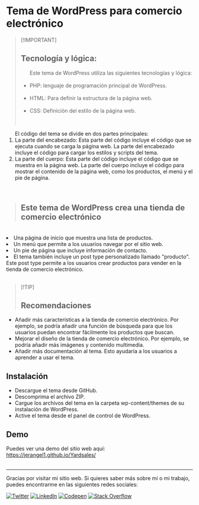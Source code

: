 ﻿<h1>Tema de WordPress para comercio electrónico </h1>

>[!IMPORTANT]<h2>Tecnología y lógica:</h2><ul>Este tema de WordPress utiliza las siguientes tecnologías y lógica:</br></br><li>PHP:  lenguaje de programación principal de WordPress.</li></br><li>HTML: Para definir la estructura de la página web.</li></br><li>CSS: Definición del estilo de la página web.</li></ul></br>

<ol>El código del tema se divide en dos partes principales:
<li>La parte del encabezado: Esta parte del código incluye el código que se ejecuta cuando se carga la página web. La parte del encabezado incluye el código para cargar los estilos y scripts del tema.</li>
<li>La parte del cuerpo: Esta parte del código incluye el código que se muestra en la página web. La parte del cuerpo incluye el código para mostrar el contenido de la página web, como los productos, el menú y el pie de página.</li></ol></br>


><h2>Este tema de WordPress crea una tienda de comercio electrónico </h2>
</br>

<li>Una página de inicio que muestra una lista de productos.</li>

<li>Un menú que permite a los usuarios navegar por el sitio web.</li>

<li>Un pie de página que incluye información de contacto.</li>
<li>El tema también incluye un post type personalizado llamado "producto". Este post type permite a los usuarios crear productos para vender en la tienda de comercio electrónico.</li></br>


>[!TIP]<h2>Recomendaciones</h2>

<ul>
<li>Añadir más características a la tienda de comercio electrónico. Por ejemplo, se podría añadir una función de búsqueda para que los usuarios puedan encontrar fácilmente los productos que buscan.</li>
<li>Mejorar el diseño de la tienda de comercio electrónico. Por ejemplo, se podría añadir más imágenes y contenido multimedia.</li>
<li>Añadir más documentación al tema. Esto ayudaría a los usuarios a aprender a usar el tema.</li>
</ul>

<h2>Instalación </h2>

<ul>

<li>Descargue el tema desde GitHub.</li>
<li>Descomprima el archivo ZIP.</li>
<li>Cargue los archivos del tema en la carpeta wp-content/themes de su instalación de WordPress.</li>
<li>Active el tema desde el panel de control de WordPress.</li>
</ul>

<h2>Demo</h2>

Puedes ver una demo del sitio web aquí: https://jerangel1.github.io/Yardsales/
<br><br>
<hr>
<footer>
  <p>
    Gracias por visitar mi sitio web. Si quieres saber más sobre mí o mi trabajo, puedes encontrarme en las siguientes redes sociales:
  </p>
  
  [![Twitter](https://img.shields.io/badge/Twitter-%231DA1F2.svg?logo=Twitter&logoColor=white)](https://twitter.com/@Jerangel1)
  [![LinkedIn](https://img.shields.io/badge/LinkedIn-%230077B5.svg?logo=linkedin&logoColor=white)](https://linkedin.com/in/Jerangel1) 
  [![Codepen](https://img.shields.io/badge/Codepen-000000?style=for-the-badge&logo=codepen&logoColor=white)](https://codepen.io/jerangel1) 
  [![Stack Overflow](https://img.shields.io/badge/-Stackoverflow-FE7A16?logo=stack-overflow&logoColor=white)](https://stackoverflow.com/users/22323643)

  </footer>
  <br>

